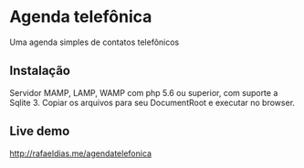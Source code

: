 # Agenda telefônica

Uma agenda simples de contatos telefônicos

## Instalação

Servidor MAMP, LAMP, WAMP com php 5.6 ou superior, com suporte a Sqlite 3.
Copiar os arquivos para seu DocumentRoot e executar no browser.

## Live demo

http://rafaeldias.me/agendatelefonica
